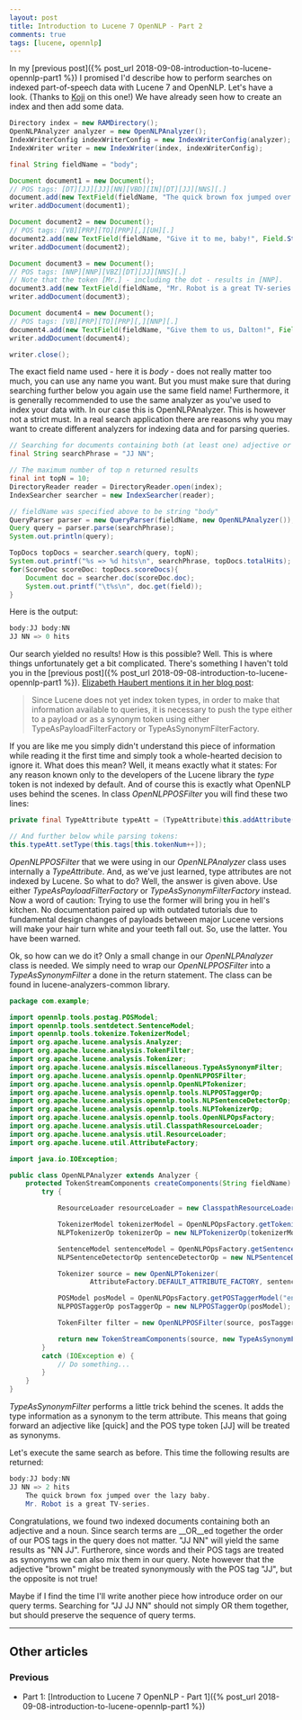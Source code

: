 ```yaml
---
layout: post
title: Introduction to Lucene 7 OpenNLP - Part 2
comments: true
tags: [lucene, opennlp]
---
```

In my [previous post]({% post_url 2018-09-08-introduction-to-lucene-opennlp-part1 %}) I promised I'd describe how to perform searches on indexed part-of-speech data with Lucene 7 and OpenNLP. Let's have a look. (Thanks to [Koji](https://stackoverflow.com/users/10277631/koji) on this one!)<span class="more"></span>
We have already seen how to create an index and then add some data.
```java
Directory index = new RAMDirectory();
OpenNLPAnalyzer analyzer = new OpenNLPAnalyzer();
IndexWriterConfig indexWriterConfig = new IndexWriterConfig(analyzer);
IndexWriter writer = new IndexWriter(index, indexWriterConfig);

final String fieldName = "body";

Document document1 = new Document();
// POS tags: [DT][JJ][JJ][NN][VBD][IN][DT][JJ][NNS][.]
document.add(new TextField(fieldName, "The quick brown fox jumped over the lazy dogs.", Field.Store.YES));
writer.addDocument(document1);

Document document2 = new Document();
// POS tags: [VB][PRP][TO][PRP][,][UH][.]
document2.add(new TextField(fieldName, "Give it to me, baby!", Field.Store.YES));
writer.addDocument(document2);

Document document3 = new Document();
// POS tags: [NNP][NNP][VBZ][DT][JJ][NNS][.]
// Note that the token [Mr.] - including the dot - results in [NNP].
document3.add(new TextField(fieldName, "Mr. Robot is a great TV-series.", Field.Store.YES));
writer.addDocument(document3);

Document document4 = new Document();
// POS tags: [VB][PRP][TO][PRP][,][NNP][.]
document4.add(new TextField(fieldName, "Give them to us, Dalton!", Field.Store.YES));
writer.addDocument(document4);

writer.close();
```
The exact field name used - here it is _body_ - does not really matter too much, you can use any name you want. But you must make sure that during searching further below you again use the same field name! Furthermore, it is generally recommended to use the same analyzer as you've used to index your data with. In our case this is OpenNLPAnalyzer. This is however not a strict must. In a real search application there are reasons why you may want to create different analyzers for indexing data and for parsing queries.
```java
// Searching for documents containing both (at least one) adjective or (at least one) noun
final String searchPhrase = "JJ NN";

// The maximum number of top n returned results
final int topN = 10;
DirectoryReader reader = DirectoryReader.open(index);
IndexSearcher searcher = new IndexSearcher(reader);

// fieldName was specified above to be string "body"
QueryParser parser = new QueryParser(fieldName, new OpenNLPAnalyzer());
Query query = parser.parse(searchPhrase);
System.out.println(query);

TopDocs topDocs = searcher.search(query, topN);
System.out.printf("%s => %d hits\n", searchPhrase, topDocs.totalHits);
for(ScoreDoc scoreDoc: topDocs.scoreDocs){
    Document doc = searcher.doc(scoreDoc.doc);
    System.out.printf("\t%s\n", doc.get(field));
}
```
Here is the output:
```java
body:JJ body:NN
JJ NN => 0 hits
```
Our search yielded no results! How is this possible? Well. This is where things unfortunately get a bit complicated. There's something I haven't told you in the [previous post]({% post_url 2018-09-08-introduction-to-lucene-opennlp-part1 %}). [Elizabeth Haubert mentions it in her blog post](https://opensourceconnections.com/blog/2018/08/06/intro_solr_nlp_integrations/):

> Since Lucene does not yet index token types, in order to make that information available to queries, it is necessary to push the type either to a payload or as a synonym token using either TypeAsPayloadFilterFactory or TypeAsSynonymFilterFactory.

If you are like me you simply didn't understand this piece of information while reading it the first time and simply took a whole-hearted decision to ignore it. What does this mean? Well, it means exactly what it states: For any reason known only to the developers of the Lucene library the _type_ token is not indexed by default. And of course this is exactly what OpenNLP uses behind the scenes. In class _OpenNLPPOSFilter_ you will find these two lines:
```java
private final TypeAttribute typeAtt = (TypeAttribute)this.addAttribute(TypeAttribute.class);

// And further below while parsing tokens:
this.typeAtt.setType(this.tags[this.tokenNum++]);
```
_OpenNLPPOSFilter_ that we were using in our _OpenNLPAnalyzer_ class uses internally a _TypeAttribute_. And, as we've just learned, type attributes are not indexed by Lucene. So what to do? Well, the answer is given above. Use either _TypeAsPayloadFilterFactory_ or _TypeAsSynonymFilterFactory_ instead. Now a word of caution: Trying to use the former will bring you in hell's kitchen. No documentation paired up with outdated tutorials due to fundamental design changes of payloads between major Lucene versions will make your hair turn white and your teeth fall out. So, use the latter. You have been warned.

Ok, so how can we do it? Only a small change in our _OpenNLPAnalyzer_ class is needed. We simply need to wrap our _OpenNLPPOSFilter_ into a _TypeAsSynonymFilter_ a done in the return statement. The class can be found in lucene-analyzers-common library.
```java
package com.example;

import opennlp.tools.postag.POSModel;
import opennlp.tools.sentdetect.SentenceModel;
import opennlp.tools.tokenize.TokenizerModel;
import org.apache.lucene.analysis.Analyzer;
import org.apache.lucene.analysis.TokenFilter;
import org.apache.lucene.analysis.Tokenizer;
import org.apache.lucene.analysis.miscellaneous.TypeAsSynonymFilter;
import org.apache.lucene.analysis.opennlp.OpenNLPPOSFilter;
import org.apache.lucene.analysis.opennlp.OpenNLPTokenizer;
import org.apache.lucene.analysis.opennlp.tools.NLPPOSTaggerOp;
import org.apache.lucene.analysis.opennlp.tools.NLPSentenceDetectorOp;
import org.apache.lucene.analysis.opennlp.tools.NLPTokenizerOp;
import org.apache.lucene.analysis.opennlp.tools.OpenNLPOpsFactory;
import org.apache.lucene.analysis.util.ClasspathResourceLoader;
import org.apache.lucene.analysis.util.ResourceLoader;
import org.apache.lucene.util.AttributeFactory;

import java.io.IOException;

public class OpenNLPAnalyzer extends Analyzer {
    protected TokenStreamComponents createComponents(String fieldName) {
        try {

            ResourceLoader resourceLoader = new ClasspathResourceLoader(ClassLoader.getSystemClassLoader());

            TokenizerModel tokenizerModel = OpenNLPOpsFactory.getTokenizerModel("en-token.bin", resourceLoader);
            NLPTokenizerOp tokenizerOp = new NLPTokenizerOp(tokenizerModel);

            SentenceModel sentenceModel = OpenNLPOpsFactory.getSentenceModel("en-sent.bin", resourceLoader);
            NLPSentenceDetectorOp sentenceDetectorOp = new NLPSentenceDetectorOp(sentenceModel);

            Tokenizer source = new OpenNLPTokenizer(
                    AttributeFactory.DEFAULT_ATTRIBUTE_FACTORY, sentenceDetectorOp, tokenizerOp);

            POSModel posModel = OpenNLPOpsFactory.getPOSTaggerModel("en-pos-maxent.bin", resourceLoader);
            NLPPOSTaggerOp posTaggerOp = new NLPPOSTaggerOp(posModel);

            TokenFilter filter = new OpenNLPPOSFilter(source, posTaggerOp);

            return new TokenStreamComponents(source, new TypeAsSynonymFilter(filter));
        }
        catch (IOException e) {
            // Do something...
        }
    }
}
```
_TypeAsSynonymFilter_ performs a little trick behind the scenes. It adds the type information as a synonym to the term attribute. This means that going forward an adjective like [quick] and the POS type token [JJ] will be treated as synonyms.

Let's execute the same search as before. This time the following results are returned:
```java
body:JJ body:NN
JJ NN => 2 hits
	The quick brown fox jumped over the lazy baby.
	Mr. Robot is a great TV-series.
```
Congratulations, we found two indexed documents containing both an adjective and a noun. Since search terms are __OR__ed together the order of our POS tags in the query does not matter. "JJ NN" will yield the same results as "NN JJ". Furtherore, since words and their POS tags are treated as synonyms we can also mix them in our query. Note however that the adjective "brown" might be treated synonymously with the POS tag "JJ", but the opposite is not true!

Maybe if I find the time I'll write another piece how introduce order on our query terms. Searching for "JJ JJ NN" should not simply OR them together, but should preserve the sequence of query terms.

----

## Other articles

### Previous

* Part 1: [Introduction to Lucene 7 OpenNLP - Part 1]({% post_url 2018-09-08-introduction-to-lucene-opennlp-part1 %})